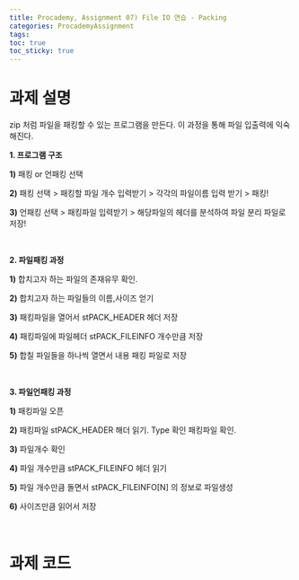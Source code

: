 ```yaml
---
title: Procademy, Assignment 07) File IO 연습 - Packing
categories: ProcademyAssignment
tags: 
toc: true
toc_sticky: true
---
```


# **과제 설명**

zip 처럼 파일을 패킹할 수 있는 프로그램을 만든다. 이 과정을 통해 파일 입출력에 익숙해진다. 

**1. 프로그램 구조**

**1)** 패킹 or 언패킹 선택 

**2)**  패킹 선택 > 패킹할 파일 개수 입력받기 > 각각의 파일이름 입력 받기 > 패킹!

**3)** 언패킹 선택 > 패킹파일 입력받기 > 해당파일의 헤더를 분석하여 파일 분리 파일로 저장!

<br/>

**2. 파일패킹 과정**

**1)** 합치고자 하는 파일의 존재유무 확인.

**2)** 합치고자 하는 파일들의 이름,사이즈 얻기

**3)** 패킹파일을 열어서 stPACK_HEADER 헤더 저장

**4)** 패킹파일에 파일헤더 stPACK_FILEINFO 개수만큼 저장

**5)** 합칠 파일들을 하나씩 열면서 내용 패킹 파일로 저장

<br/>

**3. 파일언패킹 과정**

**1)** 패킹파일 오픈

**2)** 패킹파일 stPACK_HEADER 해더 읽기.  Type 확인 패킹파일 확인.

**3)** 파일개수 확인

**4)** 파일 개수만큼 stPACK_FILEINFO 헤더 읽기

**5)** 파일 개수만큼 돌면서 stPACK_FILEINFO[N] 의 정보로 파일생성

**6)** 사이즈만큼 읽어서 저장

<br/>

# **과제 코드**

```c++

```
